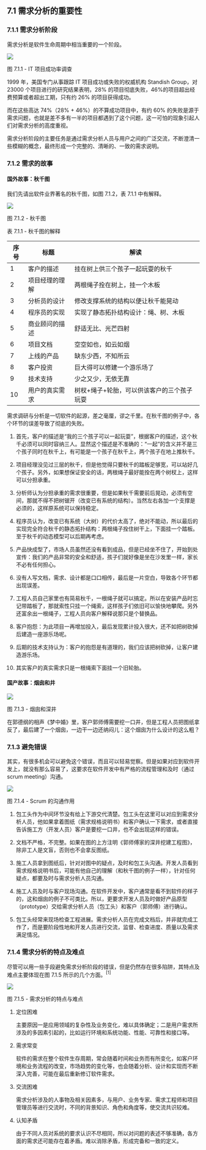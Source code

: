 ## 7.1 需求分析的重要性

### 7.1.1 需求分析阶段

需求分析是软件生命周期中相当重要的一个阶段。

<img src="img/Slide3.JPG"/>

图 7.1.1 - IT 项目成功率调查

1999 年，美国专门从事跟踪 IT 项目成功或失败的权威机构 Standish Group，对 23000 个项目进行的研究结果表明，28% 的项目彻底失败，46%的项目超出经费预算或者超出工期，只有约 26% 的项目获得成功。

而在这些高达 74%（28% + 46%）的不算成功项目中，有约 60% 的失败是源于需求问题，也就是差不多有一半的项目都遇到了这个问题，这一可怕的现象引起人们对需求分析的高度重视。

需求分析阶段的主要任务是通过需求分析人员与用户之间的广泛交流，不断澄清一些模糊的概念，最终形成一个完整的、清晰的、一致的需求说明。

### 7.1.2 需求的故事

#### 国外故事：秋千图

我们先请出软件业界著名的秋千图，如图 7.1.2，表 7.1.1 中有解释。

<img src="img/Slide4.JPG"/>

图 7.1.2 - 秋千图


表 7.1.1 - 秋千图的解释

|序号|标题|解读|
|--|--|--|
|1|客户的描述|挂在树上供三个孩子一起玩耍的秋千|
|2|项目经理的理解|两根绳子拴在树上，挂一个木板|
|3|分析员的设计|修改支撑系统的结构以便让秋千能晃动|
|4|程序员的实现|实现了静态拓扑结构设计：绳、树、木板|
|5|商业顾问的描述|舒适无比、光芒四射|
|6|项目文档|空空如也，如云如烟|
|7|上线的产品|缺东少西，不知所云|
|8|客户投资|巨大得可以修建一个游乐场了|
|9|技术支持|少之又少，无依无靠|
|10|用户的真实需求|树杈+绳子+轮胎，可以供该客户的三个孩子玩耍|

需求调研与分析是一切软件的起源，差之毫厘，谬之千里。在秋千图的例子中，各个环节的误差导致了彻底的失败。

1. 首先，客户的描述是“我的三个孩子可以一起玩耍”，根据客户的描述，这个秋千必须可以同时容纳三人。显然这个描述是不准确的：“一起”的含义并不是三个孩子同时在秋千上，有可能是一个孩子在秋千上，两个孩子在地上推秋千。

2. 项目经理没见过三层的秋千，但是他觉得只要秋千的踏板足够宽，可以站好几个孩子。另外，如果想保证安全的话，两根绳子最好能拴在两个树杈上，这样可以分担承重。

3. 分析师认为分担承重的需求很重要，但是如果秋千需要前后晃动，必须有空间，那就不得不把树锯开（改变已有系统的结构）。当然左右各加一个支撑是必须的，这样原系统可以保持稳定。

4. 程序员认为，改变已有系统（大树）的代价太高了，绝对不能动，所以最后的实现完全符合秋千的静态拓扑结构：两根绳子拴住树干上，下面挂一个踏板。至于秋千的动态模型可以后期再考虑。
 
5. 产品快成型了，市场人员虽然还没有看到成品，但是已经坐不住了，开始到处宣传：我们的产品非常的安全和舒适，孩子们就好像是坐在沙发里一样，家长不必有任何担心。
 
6. 没有人写文档，需求、设计都是口口相传，最后是一片空白，导致各个环节都出现误差。

7. 工程人员自己家里也有简易秋千，一根绳子就可以搞定。所以在安装产品时忘记带踏板了，那就索性只挂一个绳索，这样孩子们依旧可以愉快地攀爬。另外还富余出一根绳子，工程人员向客户解释说那只是个替换品。

8. 客户抱怨：为此项目一再增加投入，最后发现累计投入很大，还不如把树砍掉后建造一座游乐场呢。

9.  后期的技术支持认为：客户的抱怨是有道理的，我们应该把树砍掉，让客户建造游乐场。

10. 其实客户的真实需求只是一根绳索下面挂一个旧轮胎。

#### 国产故事：烟囱和井

<img src="img/Slide5.JPG"/>

图 7.1.3 - 烟囱和深井

在郭德纲的相声《梦中婚》里，客户郭师傅需要挖一口井，但是工程人员把图纸拿反了，最后建了一个烟囱，一边干一边还纳闷儿：这个烟囱为什么设计的这么粗？

### 7.1.3 避免错误

其实，有很多机会可以避免这个错误，而且可以轻易觉察。但是如果对应到软件开发上，就没有那么容易了，这要求在软件开发中有严格的流程管理和及时（通过scrum meeting）沟通。


<img src="img/Slide6.JPG"/>

图 7.1.4 - Scrum 的沟通作用


1. 包工头作为中间环节没有给上下游交代清楚。包工头在这里可以对应到需求分析人员，他如果拿着图纸（需求规格说明书）和客户确认一下需求，或者直接告诉施工方（开发人员）客户是要挖一口井，也不会出现这样的错误。

2. 文档不严格，不完整。如果在图的上方注明《郭师傅家的深井挖建工程图》，除非工人是文盲，否则也不会拿反图纸。

3. 施工人员拿到图纸后，针对对图中的疑点，及时和包工头沟通。开发人员看到需求规格说明书后，可能有他自己的理解（和秋千图的例子一样），针对任何疑点，都要及时与需求分析人员沟通。

4. 施工人员及时与客户现场沟通。在软件开发中，客户通常是看不到软件的样子的，这和烟囱的例子不可类比。所以，更要求开发人员及时做好产品原型（prototype）交给需求分析人员（包工头）和客户（郭师傅）进行确认。

5. 包工头经常来现场检查工程进展。需求分析人员在完成文档后，并非就完成工作了，而是要阶段性地和开发人员进行交流，监督、检查进度、质量以及需求满足情况。

### 7.1.4 需求分析的特点及难点

尽管可以用一些手段避免需求分析阶段的错误，但是仍然存在很多陷阱，其特点及难点主要体现在图 7.1.5 所示的几个方面。$^{[1]}$

<img src="img/Slide7.JPG"/>

图 7.1.5 - 需求分析的特点与难点

1. 定位困难
   
   主要原因一是应用领域的复杂性及业务变化，难以具体确定；二是用户需求所涉及的多因素引起的，比如运行环境和系统功能、性能、可靠性和接口等。

2. 需求常变
   
   软件的需求在整个软件生存周期，常会随着时间和业务而有所变化，如客户环境和业务流程的改变，市场趋势的变化等，也会随着分析、设计和实现而不断深入完善，可能在最后重新修订软件需求。

3. 交流困难
   
   需求分析涉及的人事物及相关因素多，与用户、业务专家、需求工程师和项目管理员等进行交流时，不同的背景知识、角色和角度等，使交流共识较难。
   
4. 认知矛盾
   
   由于不同人员对系统的要求认识不尽相同，所以对问题的表述不够准确，各方面的需求还可能存在着矛盾。难以消除矛盾，形成完备和一致的定义。

